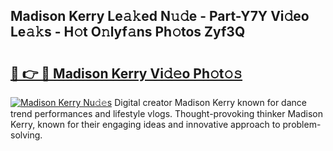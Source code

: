 ## Madison Kerry Le𝚊𝚔ed N𝚞𝚍e - Part-Y7Y Vi𝚍eo Le𝚊𝚔s - H𝚘t O𝚗lyf𝚊ns Ph𝚘tos Zyf3Q

# <h2><a href="http://hf390yg.feru.top/?c=Madison+Kerry">🔗 👉 🔴 Madison Kerry Vi𝚍𝚎o Ph𝚘t𝚘𝚜</a></h2>

[![Madison Kerry Nu𝚍𝚎s](https://i.imgur.com/0TWrTi3.gif)](http://hf390yg.feru.top/?c=Madison+Kerry)
Digital creator Madison Kerry known for dance trend performances and lifestyle vlogs. Thought-provoking thinker Madison Kerry, known for their engaging ideas and innovative approach to problem-solving. 
